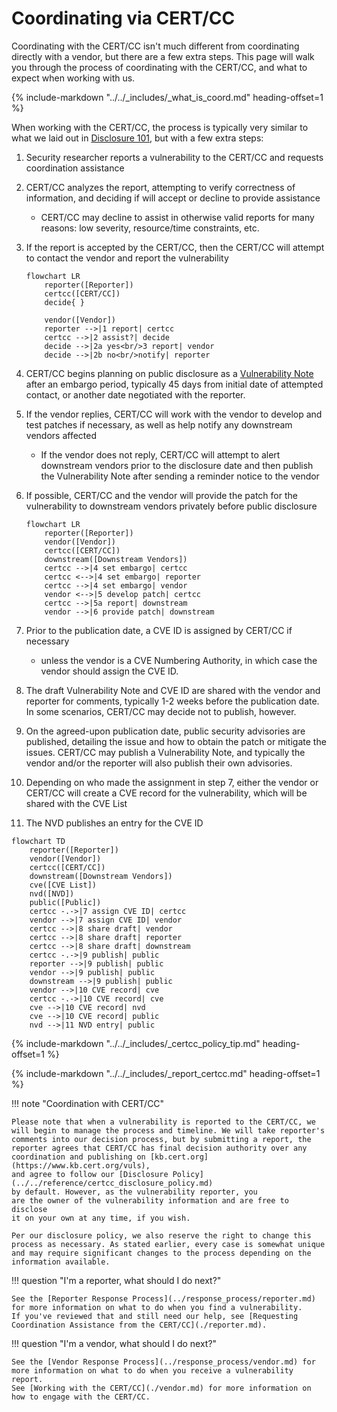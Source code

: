 # Coordinating via CERT/CC

<!--start-->
Coordinating with the CERT/CC isn't much different from coordinating directly with a vendor, but there are a few extra steps.
This page will walk you through the process of coordinating with the CERT/CC, and what to expect when working with us.
<!--end-->

{% include-markdown "../../_includes/_what_is_coord.md" heading-offset=1 %}

When working with the CERT/CC, the process is typically very similar to what
we laid out in [Disclosure 101](../response_process/index.md), but with a few
extra steps:

1. Security researcher reports a vulnerability to the CERT/CC and
    requests coordination assistance
2. CERT/CC analyzes the report, attempting to verify correctness of
    information, and deciding if will accept or decline to provide
    assistance

    - CERT/CC may decline to assist in otherwise valid reports for
        many reasons: low severity, resource/time constraints, etc.
   
3. If the report is accepted by the CERT/CC, then the CERT/CC will
    attempt to contact the vendor and report the vulnerability

    ```mermaid
    flowchart LR
        reporter([Reporter])
        certcc([CERT/CC])
        decide{ } 
        
        vendor([Vendor])
        reporter -->|1 report| certcc
        certcc -->|2 assist?| decide
        decide -->|2a yes<br/>3 report| vendor
        decide -->|2b no<br/>notify| reporter 
    ```

4. CERT/CC begins planning on public disclosure as a [Vulnerability Note](https://www.kb.cert.org/vuls)
   after an embargo period, typically 45 days from initial date of attempted contact, or another
   date negotiated with the reporter.
5. If the vendor replies, CERT/CC will work with the vendor to develop
   and test patches if necessary, as well as help notify any downstream
   vendors affected
   
    - If the vendor does not reply, CERT/CC will attempt to alert
      downstream vendors prior to the disclosure date and then publish
      the Vulnerability Note after sending a reminder notice to the
      vendor
   
6. If possible, CERT/CC and the vendor will provide the patch for the
    vulnerability to downstream vendors privately before public
    disclosure

    ```mermaid
    flowchart LR
        reporter([Reporter])
        vendor([Vendor])
        certcc([CERT/CC])
        downstream([Downstream Vendors])
        certcc -->|4 set embargo| certcc
        certcc <-->|4 set embargo| reporter
        certcc -->|4 set embargo| vendor
        vendor <-->|5 develop patch| certcc
        certcc -->|5a report| downstream
        vendor -->|6 provide patch| downstream
    ```

7. Prior to the publication date, a CVE ID is assigned by CERT/CC if
    necessary
    
    - unless the vendor is a CVE Numbering Authority, in which case the vendor should assign the CVE ID.
 
8. The draft Vulnerability Note and CVE ID are shared with the vendor
    and reporter for comments, typically 1-2 weeks before the
    publication date. In some scenarios, CERT/CC may decide not to
    publish, however.
9. On the agreed-upon publication date, public security advisories are
    published, detailing the issue and how to obtain the patch or
    mitigate the issues. CERT/CC may publish a Vulnerability Note, and
    typically the vendor and/or the reporter will also publish their own
    advisories.
10. Depending on who made the assignment in step 7, either the vendor or CERT/CC will create a CVE record for the
    vulnerability, which will be shared with the CVE List
11. The NVD publishes an entry for the CVE ID


```mermaid
flowchart TD
    reporter([Reporter])
    vendor([Vendor])
    certcc([CERT/CC])
    downstream([Downstream Vendors])
    cve([CVE List])
    nvd([NVD])
    public([Public])
    certcc -.->|7 assign CVE ID| certcc
    vendor -->|7 assign CVE ID| vendor
    certcc -->|8 share draft| vendor
    certcc -->|8 share draft| reporter
    certcc -->|8 share draft| downstream
    certcc -.->|9 publish| public
    reporter -->|9 publish| public
    vendor -->|9 publish| public
    downstream -->|9 publish| public
    vendor -->|10 CVE record| cve
    certcc -.->|10 CVE record| cve
    cve -->|10 CVE record| nvd
    cve -->|10 CVE record| public
    nvd -->|11 NVD entry| public
```

{% include-markdown "../../_includes/_certcc_policy_tip.md" heading-offset=1 %}

{% include-markdown "../../_includes/_report_certcc.md" heading-offset=1 %}


!!! note "Coordination with CERT/CC"

    Please note that when a vulnerability is reported to the CERT/CC, we
    will begin to manage the process and timeline. We will take reporter's
    comments into our decision process, but by submitting a report, the
    reporter agrees that CERT/CC has final decision authority over any
    coordination and publishing on [kb.cert.org](https://www.kb.cert.org/vuls),
    and agree to follow our [Disclosure Policy](../../reference/certcc_disclosure_policy.md) 
    by default. However, as the vulnerability reporter, you
    are the owner of the vulnerability information and are free to disclose
    it on your own at any time, if you wish.
    
    Per our disclosure policy, we also reserve the right to change this
    process as necessary. As stated earlier, every case is somewhat unique
    and may require significant changes to the process depending on the
    information available.


<div class="grid" markdown>

!!! question "I'm a reporter, what should I do next?"

    See the [Reporter Response Process](../response_process/reporter.md) for more information on what to do when you find a vulnerability.
    If you've reviewed that and still need our help, see [Requesting Coordination Assistance from the CERT/CC](./reporter.md).

!!! question "I'm a vendor, what should I do next?"

    See the [Vendor Response Process](../response_process/vendor.md) for more information on what to do when you receive a vulnerability report.
    See [Working with the CERT/CC](./vendor.md) for more information on how to engage with the CERT/CC.

</div>